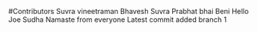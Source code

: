 #Contributors
Suvra
vineetraman
Bhavesh
Suvra
Prabhat bhai
Beni
Hello
Joe
Sudha
Namaste from everyone
Latest commit
added branch 1

